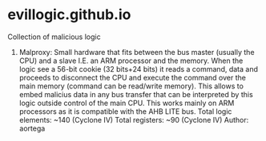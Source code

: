 # evillogic.github.io
Collection of malicious logic

1. Malproxy: Small hardware that fits between the bus master (usually the CPU) and a slave I.E. an ARM processor and the memory. When the logic see a 56-bit cookie (32 bits+24 bits) it reads a command, data and proceeds to disconnect the CPU and execute the command over the main memory (command can be read/write memory). This allows to embed malicius data in any bus transfer that can be interpreted by this logic outside control of the main CPU. This works mainly on ARM processors as it is compatible with the AHB LITE bus.
Total logic elements: ~140 (Cyclone IV)
Total registers: ~90 (Cyclone IV)
Author: aortega
